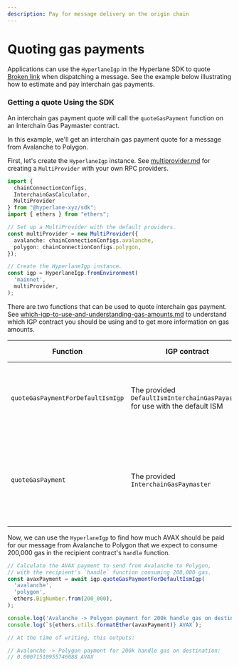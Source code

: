 ```yaml
---
description: Pay for message delivery on the origin chain
---
```


# Quoting gas payments

Applications can use the `HyperlaneIgp` in the Hyperlane SDK to quote [Broken link](broken-reference "mention") when dispatching a message. See the example below illustrating how to estimate and pay interchain gas payments.

### Getting a quote Using the SDK

An interchain gas payment quote will call the `quoteGasPayment` function on an Interchain Gas Paymaster contract.

In this example, we'll get an interchain gas payment quote for a message from Avalanche to Polygon.

First, let's create the `HyperlaneIgp` instance. See [multiprovider.md](multiprovider.md "mention") for creating a `MultiProvider` with your own RPC providers.

```typescript
import {
  chainConnectionConfigs,
  InterchainGasCalculator,
  MultiProvider
} from "@hyperlane-xyz/sdk";
import { ethers } from "ethers";

// Set up a MultiProvider with the default providers.
const multiProvider = new MultiProvider({
  avalanche: chainConnectionConfigs.avalanche,
  polygon: chainConnectionConfigs.polygon,
});

// Create the HyperlaneIgp instance.
const igp = HyperlaneIgp.fromEnvironment(
  'mainnet',
  multiProvider,
);
```

There are two functions that can be used to quote interchain gas payment. See [which-igp-to-use-and-understanding-gas-amounts.md](../../../build-with-hyperlane/guides/which-igp-to-use-and-understanding-gas-amounts.md "mention") to understand which IGP contract you should be using and to get more information on gas amounts.

| Function                          | IGP contract                                                                | Gas amount                                                                           |
| --------------------------------- | --------------------------------------------------------------------------- | ------------------------------------------------------------------------------------ |
| `quoteGasPaymentForDefaultIsmIgp` | The provided `DefaultIsmInterchainGasPayaster` for use with the default ISM | The gas amount used by the message's recipient `handle` function                     |
| `quoteGasPayment`                 | The provided `InterchainGasPaymaster`                                       | All gas required to process the message, which includes the cost of ISM verification |

Now, we can use the `HyperlaneIgp` to find how much AVAX should be paid for our message from Avalanche to Polygon that we expect to consume 200,000 gas in the recipient contract's `handle` function.

```typescript
// Calculate the AVAX payment to send from Avalanche to Polygon,
// with the recipient's `handle` function consuming 200,000 gas.
const avaxPayment = await igp.quoteGasPaymentForDefaultIsmIgp(
  'avalanche',
  'polygon',
  ethers.BigNumber.from(200_000),
);

console.log('Avalanche -> Polygon payment for 200k handle gas on destination:');
console.log(`${ethers.utils.formatEther(avaxPayment)} AVAX`);

// At the time of writing, this outputs:

// Avalanche -> Polygon payment for 200k handle gas on destination:
// 0.00071510955746088 AVAX
```
